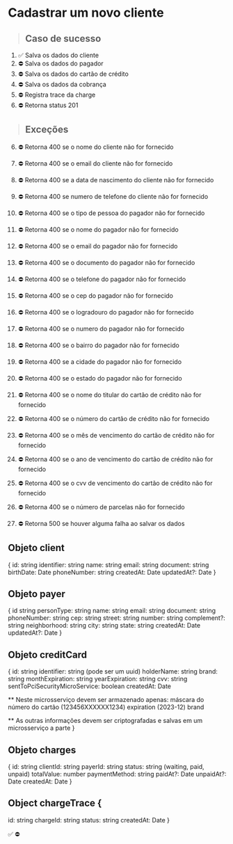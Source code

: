# Cadastrar um novo cliente

> ## Caso de sucesso

1. ✅ Salva os dados do cliente
2. ⛔ Salva os dados do pagador
3. ⛔ Salva os dados do cartão de crédito
4. ⛔ Salva os dados da cobrança
5. ⛔ Registra trace da charge
6. ⛔ Retorna status 201

> ## Exceções
6. ⛔ Retorna 400 se o nome do cliente não for fornecido
7. ⛔ Retorna 400 se o email do cliente não for fornecido
8. ⛔ Retorna 400 se a data de nascimento do cliente não for fornecido
9. ⛔ Retorna 400 se numero de telefone do cliente não for fornecido


10. ⛔ Retorna 400 se o tipo de pessoa do pagador não for fornecido
11. ⛔ Retorna 400 se o nome do pagador não for fornecido
12. ⛔ Retorna 400 se o email do pagador não for fornecido
13. ⛔ Retorna 400 se o documento do pagador não for fornecido
14. ⛔ Retorna 400 se o telefone do pagador não for fornecido
15. ⛔ Retorna 400 se o cep do pagador não for fornecido
16. ⛔ Retorna 400 se o logradouro do pagador não for fornecido
17. ⛔ Retorna 400 se o numero do pagador não for fornecido
18. ⛔ Retorna 400 se o bairro do pagador não for fornecido
19. ⛔ Retorna 400 se a cidade do pagador não for fornecido
20. ⛔ Retorna 400 se o estado do pagador não for fornecido


21. ⛔ Retorna 400 se o nome do titular do cartão de crédito não for fornecido
22. ⛔ Retorna 400 se o número do cartão de crédito não for fornecido
23. ⛔ Retorna 400 se o mês de vencimento do cartão de crédito não for fornecido
24. ⛔ Retorna 400 se o ano de vencimento do cartão de crédito não for fornecido
25. ⛔ Retorna 400 se o cvv de vencimento do cartão de crédito não for fornecido

26. ⛔ Retorna 400 se o número de parcelas não for fornecido

27. ⛔ Retorna 500 se houver alguma falha ao salvar os dados


## Objeto client
{
  id: string
  identifier: string
  name: string
  email: string
  document: string
  birthDate: Date
  phoneNumber: string
  createdAt: Date
  updatedAt?: Date
}

## Objeto payer
{
  id string
  personType: string
  name: string
  email: string
  document: string
  phoneNumber: string
  cep: string
  street: string
  number: string
  complement?: string
  neighborhood: string
  city: string
  state: string
  createdAt: Date
  updatedAt?: Date
}

## Objeto creditCard
{
  id: string
  identifier: string (pode ser um uuid)
  holderName: string
  brand: string
  monthExpiration: string
  yearExpiration: string
  cvv: string
  sentToPciSecurityMicroService: boolean
  createdAt: Date

  ** Neste microsserviço devem ser armazenado apenas:
      máscara do número do cartão (123456XXXXXX1234)
      expiration (2023-12)
      brand

  ** As outras informações devem ser criptografadas e salvas em um microsserviço a parte
}

## Objeto charges
{
  id: string
  clientId: string
  payerId: string
  status: string (waiting, paid, unpaid)
  totalValue: number
  paymentMethod: string
  paidAt?: Date
  unpaidAt?: Date
  createdAt: Date
}

## Object chargeTrace {
  id: string
  chargeId: string
  status: string
  createdAt: Date
}

✅
⛔